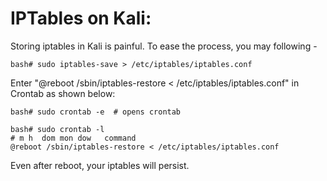 # IPTables on Kali:

Storing iptables in Kali is painful. To ease the process, you may following -

```bash# sudo iptables-save > /etc/iptables/iptables.conf```

Enter "@reboot /sbin/iptables-restore < /etc/iptables/iptables.conf" in Crontab as shown below:

```
bash# sudo crontab -e  # opens crontab 

bash# sudo crontab -l
# m h  dom mon dow   command
@reboot /sbin/iptables-restore < /etc/iptables/iptables.conf
```

Even after reboot, your iptables will persist.
